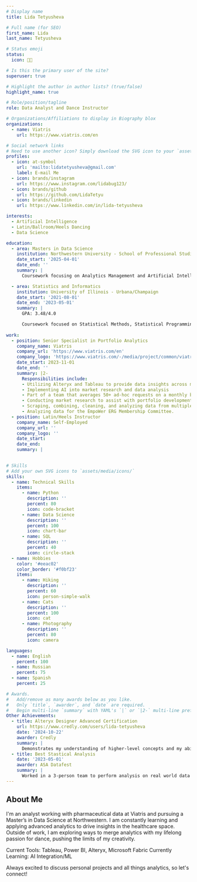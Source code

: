 ```yaml
---
# Display name
title: Lida Tetyusheva

# Full name (for SEO)
first_name: Lida
last_name: Tetyusheva

# Status emoji
status:
  icon: 💃🏻

# Is this the primary user of the site?
superuser: true

# Highlight the author in author lists? (true/false)
highlight_name: true

# Role/position/tagline
role: Data Analyst and Dance Instructor

# Organizations/Affiliations to display in Biography blox
organizations:
  - name: Viatris
    url: https://www.viatris.com/en

# Social network links
# Need to use another icon? Simply download the SVG icon to your `assets/media/icons/` folder.
profiles:
  - icon: at-symbol
    url: 'mailto:lidatetyusheva@gmail.com'
    label: E-mail Me
  - icon: brands/instagram
    url: https://www.instagram.com/lidabug123/
  - icon: brands/github
    url: https://github.com/LidaTetyu
  - icon: brands/linkedin
    url: https://www.linkedin.com/in/lida-tetyusheva

interests:
  - Artificial Intelligence
  - Latin/Ballroom/Heels Dancing
  - Data Science

education:
  - area: Masters in Data Science
    institution: Northwestern University - School of Professional Studies
    date_start: '2025-04-01'
    date_end: ''
    summary: |
      Coursework focusing on Analytics Management and Artificial Intelligence

  - area: Statistics and Informatics
    institution: University of Illinois - Urbana/Champaign
    date_start: '2021-08-01'
    date_end: '2023-05-01'
    summary: |
      GPA: 3.48/4.0

      Coursework focused on Statistical Methods, Statistical Programming, Data Visualization and Data Analysis. 
  
work:
  - position: Senior Specialist in Portfolio Analytics
    company_name: Viatris
    company_url: 'https://www.viatris.com/en'
    company_logo: 'https://www.viatris.com/-/media/project/common/viatris/viatris-logo_withouttm.svg?iar=0&hash=630448133F8685EA2C5E2D6052A8E1F6'
    date_start: 2023-11-01
    date_end: ''
    summary: |2-
      Responsibilities include:
      - Utilizing Alteryx and Tableau to provide data insights across multiple departments. 
      - Implementing AI into market research and data analysis
      - Part of a team that averages 50+ ad-hoc requests on a monthly basis with a turnaround range of 15 mins to 48 hours. 
      - Conducting market research to assist with portfolio development. 
      - Scraping, combining, cleaning, and analyzing data from multiple sources to generate usable data for insights.
      - Analyzing data for the EmpoWer ERG Membership Committee.
  - position: Latin/Heels Instructor
    company_name: Self-Employed
    company_url: ''
    company_logo: ''
    date_start: 
    date_end: 
    summary: |
     

# Skills
# Add your own SVG icons to `assets/media/icons/`
skills:
  - name: Technical Skills
    items:
      - name: Python
        description: ''
        percent: 80
        icon: code-bracket
      - name: Data Science
        description: ''
        percent: 100
        icon: chart-bar
      - name: SQL
        description: ''
        percent: 40
        icon: circle-stack
  - name: Hobbies
    color: '#eeac02'
    color_border: '#f0bf23'
    items:
      - name: Hiking
        description: ''
        percent: 60
        icon: person-simple-walk
      - name: Cats
        description: ''
        percent: 100
        icon: cat
      - name: Photography
        description: ''
        percent: 80
        icon: camera

languages:
  - name: English
    percent: 100
  - name: Russian
    percent: 75
  - name: Spanish
    percent: 25

# Awards.
#   Add/remove as many awards below as you like.
#   Only `title`, `awarder`, and `date` are required.
#   Begin multi-line `summary` with YAML's `|` or `|2-` multi-line prefix and indent 2 spaces below.
Other Achievements:
  - title: Alteryx Designer Advanced Certification
    url: https://www.credly.com/users/lida-tetyusheva
    date: '2024-10-22'
    awarder: Credly
    summary: |
      Demonstrates my understanding of higher-level concepts and my ability to apply them to more complex applications using a wider breadth of tools.   
  - title: Best Stastical Analysis
    date: '2023-05-01'
    awarder: ASA Datafest
    summary: |
      Worked in a 3-person team to perform analysis on real world data provided by the American Bar Association (ABA). Used clustering methods, sentiment analysis, and other statistical methods to provide insight on how the ABA can improve their hiring of pro bono lawyers to better serve clientele.
---
```


## About Me

I'm an analyst working with pharmaceutical data at Viatris and pursuing a Master’s in Data Science at Northwestern. I am constantly learning and applying advanced analytics to drive insights in the healthcare space. Outside of work, I am exploring ways to merge analytics with my lifelong passion for dance, pushing the limits of my creativity.

Current Tools: Tableau, Power BI, Alteryx, Microsoft Fabric
Currently Learning: AI Integration/ML

Always excited to discuss personal projects and all things analytics, so let's connect!
